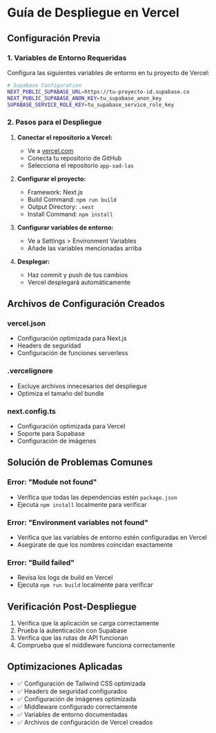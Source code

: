 # Guía de Despliegue en Vercel

## Configuración Previa

### 1. Variables de Entorno Requeridas

Configura las siguientes variables de entorno en tu proyecto de Vercel:

```bash
# Supabase Configuration
NEXT_PUBLIC_SUPABASE_URL=https://tu-proyecto-id.supabase.co
NEXT_PUBLIC_SUPABASE_ANON_KEY=tu_supabase_anon_key
SUPABASE_SERVICE_ROLE_KEY=tu_supabase_service_role_key
```

### 2. Pasos para el Despliegue

1. **Conectar el repositorio a Vercel:**
   - Ve a [vercel.com](https://vercel.com)
   - Conecta tu repositorio de GitHub
   - Selecciona el repositorio `app-sad-las`

2. **Configurar el proyecto:**
   - Framework: Next.js
   - Build Command: `npm run build`
   - Output Directory: `.next`
   - Install Command: `npm install`

3. **Configurar variables de entorno:**
   - Ve a Settings > Environment Variables
   - Añade las variables mencionadas arriba

4. **Desplegar:**
   - Haz commit y push de tus cambios
   - Vercel desplegará automáticamente

## Archivos de Configuración Creados

### vercel.json
- Configuración optimizada para Next.js
- Headers de seguridad
- Configuración de funciones serverless

### .vercelignore
- Excluye archivos innecesarios del despliegue
- Optimiza el tamaño del bundle

### next.config.ts
- Configuración optimizada para Vercel
- Soporte para Supabase
- Configuración de imágenes

## Solución de Problemas Comunes

### Error: "Module not found"
- Verifica que todas las dependencias estén `package.json`
- Ejecuta `npm install` localmente para verificar

### Error: "Environment variables not found"
- Verifica que las variables de entorno estén configuradas en Vercel
- Asegúrate de que los nombres coincidan exactamente

### Error: "Build failed"
- Revisa los logs de build en Vercel
- Ejecuta `npm run build` localmente para verificar

## Verificación Post-Despliegue

1. Verifica que la aplicación se carga correctamente
2. Prueba la autenticación con Supabase
3. Verifica que las rutas de API funcionan
4. Comprueba que el middleware funciona correctamente

## Optimizaciones Aplicadas

- ✅ Configuración de Tailwind CSS optimizada
- ✅ Headers de seguridad configurados
- ✅ Configuración de imágenes optimizada
- ✅ Middleware configurado correctamente
- ✅ Variables de entorno documentadas
- ✅ Archivos de configuración de Vercel creados 